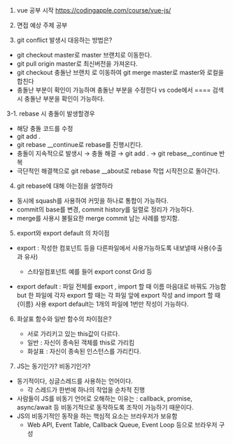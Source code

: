 1. vue 공부 시작
   https://codingapple.com/course/vue-js/

2. 면접 예상 주제 공부

3. git conflict 발생시 대응하는 방법은?

- git checkout master로 master 브랜치로 이동한다.
- git pull origin master로 최신버전을 가져온다.
- git checkout 충돌난 브랜치 로 이동하여 git merge master로 master와 로컬을 합친다
- 충돌난 부분이 확인이 가능하며 충돌난 부분을 수정한다 vs code에서 ==== 검색시 충돌난 부분을 확인이 가능하다.

3-1. rebase 시 충돌이 발생할경우

- 해당 충돌 코드를 수정
- git add .
- git rebase \_\_continue로 rebase를 진행시킨다.
- 충돌이 지속적으로 발생시 → 충돌 해결 → git add . → git rebase\_\_continue 반복
- 극단적인 해결책으로 git rebase \_\_about로 rebase 작업 시작전으로 돌아간다.

4. git rebase에 대해 아는점을 설명하라

- 동시에 squash를 사용하여 커밋을 하나로 통합이 가능하다.
- commit의 base를 변경, commit history를 일렬로 정리가 가능하다.
- merge를 사용시 불필요한 merge commit 남는 사례를 방지함.

5. export와 export default 의 차이점

- export : 작성한 컴포넌트 등을 다른파일에서 사용가능하도록 내보낼때 사용(수출과 유사)

  - 스타일컴포넌트 예를 들어 export const Grid 등

- export default : 파일 전체를 export , import 할 때 이름 마음대로 바꿔도 가능함
  but 한 파일에 각자 export 할 때는 각 파일 앞에 export 작성 and import 할 때 {이름} 사용
  export default는 1개의 파일에 1번만 작성이 가능하다.

6. 화살표 함수와 일반 함수의 차이점은?

   - 서로 가리키고 있는 this값이 다르다.
   - 일반 : 자신이 종속된 객체를 this로 가리킴
   - 화살표 : 자신이 종속된 인스턴스를 가리킨다.

7. JS는 동기인가? 비동기인가?

- 동기적이다, 싱글스레드를 사용하는 언어이다.
  - 각 스레드가 한번에 하나의 작업을 순차적 진행
- 사람들이 JS를 비동기 언어로 오해하는 이유는 : callback, promise, async/await 등 비동기적으로 동작하도록 조작이 가능하기 때문이다.
- JS의 비동기적인 동작을 하는 핵심적 요소는 브라우저가 보유함
  - Web API, Event Table, Callback Queue, Event Loop 등으로 브라우저 구성
